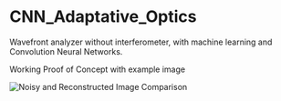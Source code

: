 # CNN_Adaptative_Optics

Wavefront analyzer without
interferometer, with
machine learning and Convolution Neural Networks. 

Working Proof of Concept with example image

![Noisy and Reconstructed Image Comparison](https://user-images.githubusercontent.com/70523950/147419749-bcd47e47-26fa-485f-beba-57146ee15944.png)
